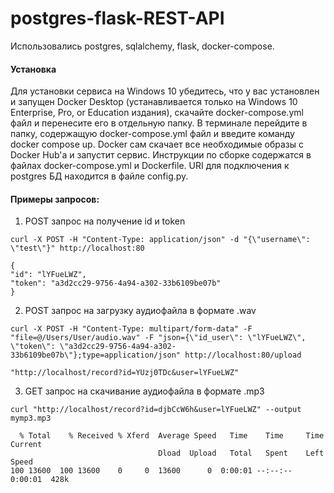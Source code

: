# postgres-flask-REST-API

Использовались postgres, sqlalchemy, flask, docker-compose.

#### Установка
Для установки сервиса на Windows 10 убедитесь, что у вас установлен и запущен Docker Desktop (устанавливается только на Windows 10 Enterprise, Pro, or Education издания), скачайте docker-compose.yml файл и перенесите его в отдельную папку. В терминале перейдите в папку, содержащую docker-compose.yml файл и введите команду docker compose up. Docker сам скачает все необходимые образы с Docker Hub'а и запустит сервис.
Инструкции по сборке содержатся в файлах docker-compose.yml и Dockerfile. URI для подключения к postgres БД находится в файле config.py.

#### Примеры запросов:
  1. POST запрос на получение id и token
```
curl -X POST -H "Content-Type: application/json" -d "{\"username\": \"test\"}" http://localhost:80
```
```
{
"id": "lYFueLWZ",
"token": "a3d2cc29-9756-4a94-a302-33b6109be07b"
}
```
  2. POST запрос на загрузку аудиофайла в формате .wav
```
curl -X POST -H "Content-Type: multipart/form-data" -F "file=@/Users/User/audio.wav" -F "json={\"id_user\": \"lYFueLWZ\", \"token\": \"a3d2cc29-9756-4a94-a302-33b6109be07b\"};type=application/json" http://localhost:80/upload
```
```
"http://localhost/record?id=YUzj0TDc&user=lYFueLWZ"
```
  3. GET запрос на скачивание аудиофайла в формате .mp3
```
curl "http://localhost/record?id=djbCcW6h&user=lYFueLWZ" --output mymp3.mp3
```
```
  % Total    % Received % Xferd  Average Speed   Time    Time     Time  Current
                                 Dload  Upload   Total   Spent    Left  Speed
100 13600  100 13600    0     0  13600      0  0:00:01 --:--:--  0:00:01  428k
```
